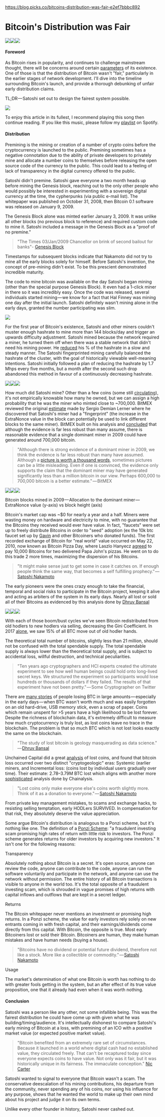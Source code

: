 https://blog.picks.co/bitcoins-distribution-was-fair-e2ef7bbbc892

# Bitcoin's Distribution was Fair

![][1]![][2]![][2]

#### Foreword

As Bitcoin rises in popularity, and continues to challenge mainstream thought, there will be concerns around certain [parameters][3] of its existence. One of those is that the distribution of Bitcoin wasn't "fair," particularly in the earlier stages of network development. I'll dive into the timeline surrounding Bitcoin's launch, and provide a thorough debunking of unfair early distribution claims.

TL;DR — Satoshi set out to design the fairest system possible.

![][4]

To enjoy this article in its fullest, I recommend playing this song then continue reading. If you like this music, please follow my [playlist][5] on Spotify.

#### Distribution

Premining is the mining or creation of a number of crypto coins before the cryptocurrency is launched to the public. Premining sometimes has a negative connotation due to the ability of private developers to privately mine and allocate a number coins to themselves before releasing the open source code of the currency to the public. This could lead to a feeling of lack of transparency in the digital currency offered to the public.

Satoshi didn't premine. Satoshi gave everyone a two month heads up before mining the Genesis block, reaching out to the only other people who would possibly be interested in experimenting with a sovereign digital currency at the time, the cypherpunks (via public e-mail list). The whitepaper was published on October 31, 2008, then Bitcoin 0.1 software was released on January 9, 2009.

The Genesis Block alone was minted earlier January 3, 2009. It was unlike all other blocks (no previous block to reference) and required custom code to mine it. Satoshi included a message in the Genesis Block as a "proof of no premine."

> "The Times 03/Jan/2009 Chancellor on brink of second bailout for banks"- [Genesis Block][6]

Timestamps for subsequent blocks indicate that Nakamoto did not try to mine all the early blocks solely for himself. Before Satoshi's invention, the concept of pre-mining didn't exist. To be this prescient demonstrated incredible maturity.

The code to mine bitcoin was available on the day Satoshi began mining (other than the special purpose Genesis Block). It even had a 1-click miner in there so it was incredibly easy. Once the code was released, several individuals started mining — we know for a fact that Hal Finney was mining one day after the initial launch. Satoshi definitely wasn't mining alone in the early days, granted the number participating was slim.

![][7]

For the first year of Bitcoin's existence, Satoshi and other miners couldn't muster enough hashrate to mine more than 144 blocks/day and trigger an upwards difficulty adjustment. Satoshi mined because the network required a miner, he turned them off when there was a stable network that didn't need his mining power. He [reduced][8] his % of the hashrate in a slow and steady manner. The Satoshi fingerprinted mining carefully balanced the hashrate of the cluster, with the goal of historically viewable well-meaning intentions. Satoshi initially followed a plan of reducing the hashrate by 1.7 Mhps every five months, but a month after the second such drop abandoned this method in favour of a continuously decreasing hashrate.

![][9]![][10]![][11]



How much did Satoshi mine? Other than a few coins (some still [circulating][12]), it's not empirically knowable how many he owned, but we can assign a high probability that he was the miner who minted close to ~700,000. BitMEX reviewed the original [estimate][13] made by Sergio Demian Lerner where he discovered that Satoshi's miner had a "fingerprint" (the increase in the ExtraNonce value in the block can potentially be used to link different blocks to the same miner). BitMEX built on his analysis and [concluded][14] that although the evidence is far less robust than many assume, there is reasonable evidence that a single dominant miner in 2009 could have generated around 700,000 bitcoin.

> "Although there is strong evidence of a dominant miner in 2009, we think the evidence is far less robust than many have assumed. Although a [picture is worth a thousand words][15], sometimes pictures can be a little misleading. Even if one is convinced, the evidence only supports the claim that the dominant miner may have generated significantly less than a million bitcoin in our view. Perhaps 600,000 to 700,000 bitcoin is a better estimate." — BitMEX

![][16]![][10]![][17]

Bitcoin blocks mined in 2009 — Allocation to the dominant miner — ExtraNonce value (y-axis) vs block height (axis)

Bitcoin's market cap was ~$0 for nearly a year and a half. Miners were wasting money on hardware and electricity to mine, with no guarantee that the Bitcoins they received would ever have value. In fact, "faucets" were set up to freely distribute Bitcoins in order to "seed" adoption (ex the 10k btc faucet set up by [Gavin][18] and other Bitcoiners who donated funds). The first recorded exchange of Bitcoin for "real world" value occurred on May 22, 2010, now known as Bitcoin Pizza Day, where Laszlo Hanyecz [agreed][19] to pay 10,000 Bitcoins for two delivered Papa John's pizzas. He went on to do this trade 2 more times, maximizing the dispersion of his Bitcoins.

> "It might make sense just to get some in case it catches on. If enough people think the same way, that becomes a self fulfilling prophecy." — [Satoshi Nakamoto][20]

The early pioneers were the ones crazy enough to take the financial, temporal and social risks to participate in the Bitcoin project, keeping it alive and acting as arbiters of the system in its early days. Nearly all lost or sold all of their Bitcoins as evidenced by this analysis done by [Dhruv Bansal][21]

![][22]![][10]![][23]

With each of those boom/bust cycles we've seen Bitcoin redistributed from old hodlers to new hodlers via selling, decreasing the Gini Coefficient. In 2017 [alone][24], we saw 15% of all BTC move out of old hodler hands.

The theoretical total number of bitcoins, slightly less than 21 million, should not be confused with the total spendable supply. The total spendable supply is always lower than the theoretical total supply, and is subject to accidental loss, willful destruction, and technical peculiarities.

> "Ten years ago cryptographers and HCI experts created the ultimate experiment to see how well human beings could hold onto long-lived secret keys. We structured the experiment so participants would lose hundreds or thousands of dollars if they failed. The results of that experiment have not been pretty." — Some Cryptographer on Twitter

There are [many stories][25] of people losing BTC in large amounts — especially in the early days — when BTC wasn't worth much and was easily forgotten on an old hard-drive, USB memory stick, even a scrap of paper. Coins which remain unspent for >5 years have a high likelihood to be lost forever. Despite the richness of blockchain data, it's extremely difficult to measure how much cryptocurrency is truly lost, as lost coins leave no trace in the blockchain. The problem is that so much BTC which is not lost looks exactly the same on the blockchain.

> "The study of lost bitcoin is geology masquerading as data science." — [Dhruv Bansal][26]

Unchained Capital did a great [analysis][27] of lost coins, and found that bitcoin loss occurred over two distinct "cryptogeologic" eras: Systemic (earlier miners, and Incremental loss: (coins lost by individual users gradually over time). Their estimate: 2.78–3.79M BTC lost which aligns with another more [sophisticated][28] analysis done by Chainalysis.

> "Lost coins only make everyone else's coins worth slightly more. Think of it as a donation to everyone." — [Satoshi Nakamoto][29]

From private key management mistakes, to scams and exchange hacks, to resisting selling temptation, early HODLers SURVIVED. In compensation for that risk, they absolutely deserve the value appreciation.

Some argue Bitcoin's distribution is analogous to a Ponzi scheme, but it's nothing like one. The definition of a [Ponzi Scheme][30]: "a fraudulent investing scam promising high rates of return with little risk to investors. The Ponzi scheme generates returns for older investors by acquiring new investors." It isn't one for the following reasons:

Transparency

Absolutely nothing about Bitcoin is a secret. It's open source, anyone can review the code, anyone can contribute to the code, anyone can run the software voluntarily and participate in the network, and anyone can use the network without permission. The entire history of all Bitcoin transactions is visible to anyone in the world too. It's the total opposite of a fraudulent investing scam, which is shrouded in vague promises of high returns with capital inflows and outflows that are kept in a secret ledger.

Returns

The Bitcoin whitepaper never mentions an investment or promising high returns. In a Ponzi scheme, the value for early investors rely solely on new entrants coming in with fresh capital, and their earnings/dividends come directly from this capital. With Bitcoin, the opposite is true. Most early Bitcoiners lost or sold their Bitcoin. Bitcoiners are human, they make human mistakes and have human needs (buying a house).

> "Bitcoins have no dividend or potential future dividend, therefore not like a stock. More like a collectible or commodity." — [Satoshi Nakamoto][31]

Usage

The market's determination of what one Bitcoin is worth has nothing to do with greater fools getting in the system, but an after effect of its true value proposition, one that it already had even when it was worth nothing.

#### Conclusion

Satoshi was a person like any other, not some infallible being. This was the fairest distribution he could have come up with given what he was building/timing/audience. It's intellectually dishonest to compare Satoshi's early mining of Bitcoin at a loss, with premining of an ICO with a positive market value (or expected positive market value).

> "Bitcoin benefited from an extremely rare set of circumstances. Because it launched in a world where digital cash had no established value, they circulated freely. That can't be recaptured today since everyone expects coins to have value. Not only was it fair, but it was historically unique in its fairness. The immaculate conception." [Nic Carter][32]

Satoshi wanted to signal to everyone that Bitcoin wasn't a scam. The conservative deescalation of his mining contributions, his departure from the community, never spending any of his coins, nor using his influence for any purpose, shows that he wanted the world to make up their own mind about his project and judge it on its own terms.

Unlike every other founder in history, Satoshi never cashed out.

[1]: https://cdn-images-1.medium.com/freeze/max/60/1*1xLI5_ZIQponwX301HC2iA.png?q=20
[2]: https://cdn-images-1.medium.com/max/1600/1*1xLI5_ZIQponwX301HC2iA.png
[3]: https://medium.com/@danhedl/pow-is-efficient-aa3d442754d3
[4]: https://i.embed.ly/1/display/resize?url=http%3A%2F%2Fi1.sndcdn.com%2Fartworks-000414659385-mbc2mf-t500x500.jpg&key=a19fcc184b9711e1b4764040d3dc5c07&width=40
[5]: https://open.spotify.com/user/txdan2010/playlist/3X0JDW2W59uQ6Yx2J2X3XW?si=YpoSB0bLSSuaUoUhh7AClA
[6]: https://en.bitcoin.it/wiki/Genesis_block
[7]: https://i.embed.ly/1/display/resize?url=https%3A%2F%2Fpbs.twimg.com%2Fprofile_images%2F287413224%2Fhal_400x400.jpg&key=a19fcc184b9711e1b4764040d3dc5c07&width=40
[8]: http://organofcorti.blogspot.com/2014/08/167-satoshis-hashrate.html
[9]: https://cdn-images-1.medium.com/freeze/max/60/0*S9rYID-8KqwFJqWt?q=20
[10]: https://blog.picks.co/undefined
[11]: https://cdn-images-1.medium.com/max/1600/0*S9rYID-8KqwFJqWt
[12]: https://bitcointalk.org/index.php?topic=548508.0
[13]: https://bitslog.wordpress.com/2013/04/17/the-well-deserved-fortune-of-satoshi-nakamoto/
[14]: https://blog.bitmex.com/satoshis-1-million-bitcoin/
[15]: https://bitcointalk.org/index.php?topic=178629.0;all
[16]: https://cdn-images-1.medium.com/freeze/max/60/0*_EVZFsGCQYd3pxJ8?q=20
[17]: https://cdn-images-1.medium.com/max/1600/0*_EVZFsGCQYd3pxJ8
[18]: https://www.reddit.com/r/btc/comments/6vsk7u/gavins_original_bitcoin_faucet_used_to_give_away/
[19]: https://en.bitcoin.it/wiki/Laszlo_Hanyecz
[20]: http://www.metzdowd.com/pipermail/cryptography/2009-January/015014.html
[21]: https://medium.com/@shrubvandal
[22]: https://cdn-images-1.medium.com/freeze/max/60/0*2vrWHXhIszMYWC1W?q=20
[23]: https://cdn-images-1.medium.com/max/1600/0*2vrWHXhIszMYWC1W
[24]: https://blog.unchained-capital.com/bitcoin-data-science-pt-1-hodl-waves-7f3501d53f63
[25]: http://www.wired.co.uk/article/bitcoin-lost-newport-landfill
[26]: https://blog.unchained-capital.com/@shrubvandal?source=post_header_lockup
[27]: https://blog.unchained-capital.com/bitcoin-data-science-pt-2-the-geology-of-lost-coins-79e5a0dc6d1
[28]: http://fortune.com/2017/11/25/lost-bitcoins/
[29]: https://bitcointalk.org/index.php?topic=198.msg1647#msg1647
[30]: https://www.investopedia.com/terms/p/ponzischeme.asp
[31]: https://bitcointalk.org/index.php?topic=845.msg11403#msg11403
[32]: https://medium.com/@nic__carter

  